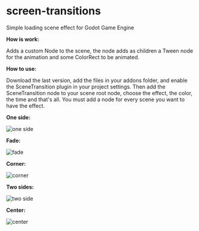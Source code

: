 # screen-transitions
Simple loading scene effect for Godot Game Engine

**How is work:**

Adds a custom Node to the scene, the node adds as children a Tween node for the animation and some ColorRect to be animated.

**How to use:**

Download the last version, add the files in your addons folder, and enable the SceneTransition plugin in your project settings. Then add the SceneTransition node to your scene root node, choose the effect, the color, the time and that's all. You must add a node for every scene you want to have the effect.



**One side:**

![one side](https://user-images.githubusercontent.com/30623869/173818769-19cfbced-6df3-4f52-9539-193b3a6379bf.gif)

**Fade:**

![fade](https://user-images.githubusercontent.com/30623869/173822855-00da82b8-fd0f-452a-8ef1-eb02f1fece1b.gif)

**Corner:**

![corner](https://user-images.githubusercontent.com/30623869/173820661-3003204b-8676-4f45-a0cd-653e1c9fceca.gif)

**Two sides:**

![two side](https://user-images.githubusercontent.com/30623869/173822050-cf88984e-f10c-42e8-beef-90c699de957b.gif)

**Center:**

![center](https://user-images.githubusercontent.com/30623869/173822876-9a7ba296-df23-470a-bbfd-1720a1560d03.gif)

